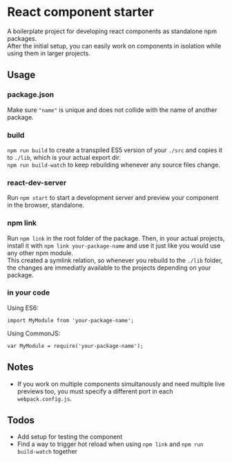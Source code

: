 # React component starter

A boilerplate project for developing react components as standalone npm packages.  
After the initial setup, you can easily work on components in isolation while using them in larger projects.

## Usage

### package.json
Make sure `"name"` is unique and does not collide with the name of another package.  

### build
`npm run build` to create a transpiled ES5 version of your `./src` and copies it to `./lib`, which is your actual export dir.  
`npm run build-watch` to keep rebuilding whenever any source files change.

### react-dev-server
Run `npm start` to start a development server and preview your component in the browser, standalone.

### npm link
Run `npm link` in the root folder of the package. 
Then, in your actual projects, install it with `npm link your-package-name` and use it just like you would use any other npm module.  
This created a symlink relation, so whenever you rebuild to the `./lib` folder, the changes are immediatly available to the projects depending on your package.

### in your code

Using ES6:

    import MyModule from 'your-package-name';

Using CommonJS:

    var MyModule = require('your-package-name');

## Notes
  
- If you work on multiple components simultanously and need multiple live previews too, you must specify a different port in each `webpack.config.js`.

## Todos

- Add setup for testing the component
- Find a way to trigger hot reload when using `npm link` and `npm run build-watch` together
